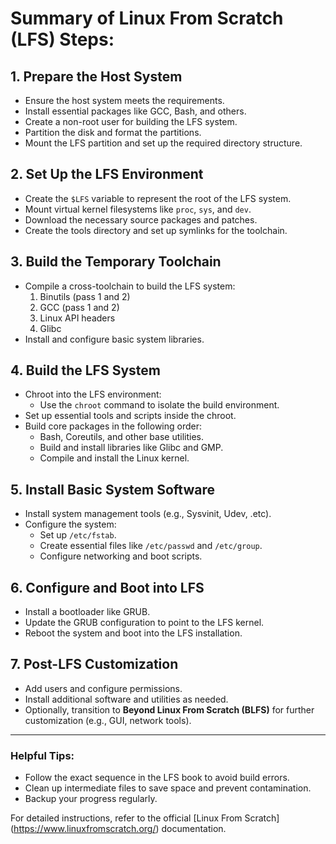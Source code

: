 # Summary of Linux From Scratch (LFS) Steps:

## 1. **Prepare the Host System**
   - Ensure the host system meets the requirements.
   - Install essential packages like GCC, Bash, and others.
   - Create a non-root user for building the LFS system.
   - Partition the disk and format the partitions.
   - Mount the LFS partition and set up the required directory structure.

## 2. **Set Up the LFS Environment**
   - Create the `$LFS` variable to represent the root of the LFS system.
   - Mount virtual kernel filesystems like `proc`, `sys`, and `dev`.
   - Download the necessary source packages and patches.
   - Create the tools directory and set up symlinks for the toolchain.

## 3. **Build the Temporary Toolchain**
   - Compile a cross-toolchain to build the LFS system:
     1. Binutils (pass 1 and 2)
     2. GCC (pass 1 and 2)
     3. Linux API headers
     4. Glibc
   - Install and configure basic system libraries.

## 4. **Build the LFS System**
   - Chroot into the LFS environment:
     - Use the `chroot` command to isolate the build environment.
   - Set up essential tools and scripts inside the chroot.
   - Build core packages in the following order:
     - Bash, Coreutils, and other base utilities.
     - Build and install libraries like Glibc and GMP.
     - Compile and install the Linux kernel.

## 5. **Install Basic System Software**
   - Install system management tools (e.g., Sysvinit, Udev, .etc).
   - Configure the system:
     - Set up `/etc/fstab`.
     - Create essential files like `/etc/passwd` and `/etc/group`.
     - Configure networking and boot scripts.

## 6. **Configure and Boot into LFS**
   - Install a bootloader like GRUB.
   - Update the GRUB configuration to point to the LFS kernel.
   - Reboot the system and boot into the LFS installation.

## 7. **Post-LFS Customization**
   - Add users and configure permissions.
   - Install additional software and utilities as needed.
   - Optionally, transition to **Beyond Linux From Scratch (BLFS)** for further customization (e.g., GUI, network tools).

---

### Helpful Tips:
- Follow the exact sequence in the LFS book to avoid build errors.
- Clean up intermediate files to save space and prevent contamination.
- Backup your progress regularly.

For detailed instructions, refer to the official [Linux From Scratch] (https://www.linuxfromscratch.org/) documentation.
